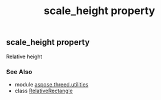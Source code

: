 ﻿---
title: scale_height property
second_title: Aspose.3D for Python via .NET API References
description: 
type: docs
weight: 90
url: /python-net/aspose.threed.utilities/relativerectangle/scale_height/
is_root: false
---

## scale_height property


Relative height

### See Also
* module [aspose.threed.utilities](../../)
* class [RelativeRectangle](/3d/python-net/aspose.threed.utilities/relativerectangle)
